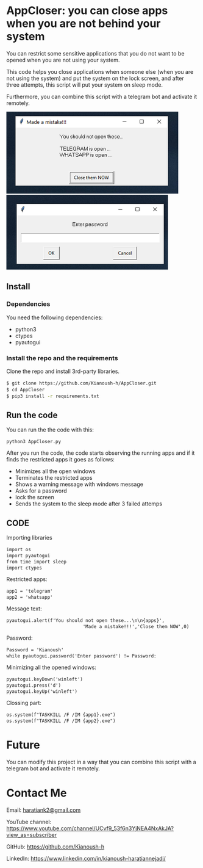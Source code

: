 # AppCloser: you can close apps when you are not behind your system
You can restrict some sensitive applications that you do not want to be opened when you are not using your system.

This code helps you close applications when someone else (when you are not using the system) and put the system on the lock screen, and after three attempts, this script will put your system on sleep mode.

Furthermore, you can combine this script with a telegram bot and activate it remotely. 

![appCloser warning message](./etc/pic1.png)
![appCloser password request](./etc/pic2.png)
 
 
## Install

### Dependencies

You need the following dependencies:

- python3
- ctypes
- pyautogui




### Install the repo and the requirements

Clone the repo and install 3rd-party libraries.

```bash
$ git clone https://github.com/Kianoush-h/AppCloser.git
$ cd AppCloser
$ pip3 install -r requirements.txt
```

 
## Run the code

You can run the the code with this:

```
python3 AppCloser.py
```
After you run the code, the code starts observing the running apps and if it finds the restricted apps it goes as follows:

- Minimizes all the open windows
- Terminates the restricted apps
- Shows a warning message with windows message
- Asks for a password
- lock the screen
- Sends the system to the sleep mode after 3 failed attemps 





## CODE

Importing libraries 
 
 ```
import os
import pyautogui
from time import sleep
import ctypes
 ```
 
Restricted apps:
 
 ```
app1 = 'telegram'
app2 = 'whatsapp'
 ```

Message text:

```
pyautogui.alert(f'You should not open these...\n\n{apps}',
                            'Made a mistake!!!','Close them NOW',0)     
```

Password: 

```
Password = 'Kianoush'
while pyautogui.password('Enter password') != Password:
```


Minimizing all the opened windows:

```
pyautogui.keyDown('winleft')
pyautogui.press('d')
pyautogui.keyUp('winleft')
```

Clossing part:

```
os.system(f"TASKKILL /F /IM {app1}.exe")
os.system(f"TASKKILL /F /IM {app2}.exe")
```




 
 
 # Future 
 You can modify this project in a way that you can combine this script with a telegram bot and activate it remotely. 



# Contact Me

Email: haratiank2@gmail.com

YouTube channel: https://www.youtube.com/channel/UCvf9_53f6n3YjNEA4NxAkJA?view_as=subscriber

GitHub: https://github.com/Kianoush-h

LinkedIn: https://www.linkedin.com/in/kianoush-haratiannejadi/



